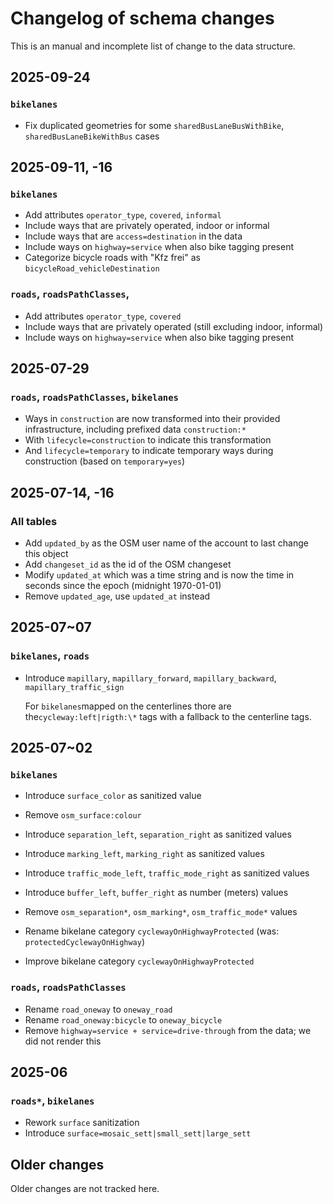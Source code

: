 # Changelog of schema changes

This is an manual and incomplete list of change to the data structure.

## 2025-09-24

### `bikelanes`

- Fix duplicated geometries for some `sharedBusLaneBusWithBike`, `sharedBusLaneBikeWithBus` cases

## 2025-09-11, -16

### `bikelanes`

- Add attributes `operator_type`, `covered`, `informal`
- Include ways that are privately operated, indoor or informal
- Include ways that are `access=destination` in the data
- Include ways on `highway=service` when also bike tagging present
- Categorize bicycle roads with "Kfz frei" as `bicycleRoad_vehicleDestination`

### `roads`, `roadsPathClasses`,

- Add attributes `operator_type`, `covered`
- Include ways that are privately operated (still excluding indoor, informal)
- Include ways on `highway=service` when also bike tagging present

## 2025-07-29

### `roads`, `roadsPathClasses`, `bikelanes`

- Ways in `construction` are now transformed into their provided infrastructure, including prefixed data `construction:*`
- With `lifecycle=construction` to indicate this transformation
- And `lifecycle=temporary` to indicate temporary ways during construction (based on `temporary=yes`)

## 2025-07-14, -16

### All tables

- Add `updated_by` as the OSM user name of the account to last change this object
- Add `changeset_id` as the id of the OSM changeset
- Modify `updated_at` which was a time string and is now the time in seconds since the epoch (midnight 1970-01-01)
- Remove `updated_age`, use `updated_at` instead

## 2025-07~07

### `bikelanes`, `roads`

- Introduce `mapillary`, `mapillary_forward`, `mapillary_backward`, `mapillary_traffic_sign`

  For `bikelanes`mapped on the centerlines thore are the`cycleway:left|rigth:\*` tags with a fallback to the centerline tags.

## 2025-07~02

### `bikelanes`

- Introduce `surface_color` as sanitized value
- Remove `osm_surface:colour`

- Introduce `separation_left`, `separation_right` as sanitized values
- Introduce `marking_left`, `marking_right` as sanitized values
- Introduce `traffic_mode_left`, `traffic_mode_right` as sanitized values
- Introduce `buffer_left`, `buffer_right` as number (meters) values
- Remove `osm_separation*`, `osm_marking*`, `osm_traffic_mode*` values
- Rename bikelane category `cyclewayOnHighwayProtected` (was: `protectedCyclewayOnHighway`)
- Improve bikelane category `cyclewayOnHighwayProtected`

### `roads`, `roadsPathClasses`

- Rename `road_oneway` to `oneway_road`
- Rename `road_oneway:bicycle` to `oneway_bicycle`
- Remove `highway=service + service=drive-through` from the data; we did not render this

## 2025-06

### `roads*`, `bikelanes`

- Rework `surface` sanitization
- Introduce `surface=mosaic_sett|small_sett|large_sett`

## Older changes

Older changes are not tracked here.
